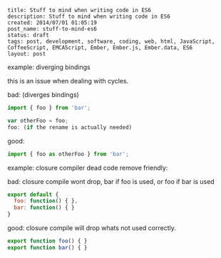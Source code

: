 ```
title: Stuff to mind when writing code in ES6
description: Stuff to mind when writing code in ES6
created: 2014/07/01 01:05:19
post_name: stuff-to-mind-es6
status: draft
tags: post, development, software, coding, web, html, JavaScript, CoffeeScript, EMCAScript, Ember, Ember.js, Ember.data, ES6
layout: post
```

example: diverging bindings

this is an issue when dealing with cycles.

bad: (diverges bindings)

```javascript
import { foo } from 'bar';

var otherFoo = foo;
foo: (if the rename is actually needed)
```
good:

```javascript
import { foo as otherFoo } from 'bar';
```

example: closure compiler dead code remove friendly:

bad: closure compile wont drop, bar if foo is used, or foo if bar is used

```javascript
export default {
  foo: function() { },
  bar: function() { }
}
```

good: closure compile will drop whats not used correctly.

```javascript
export function foo() { }
export function bar() { }
```
